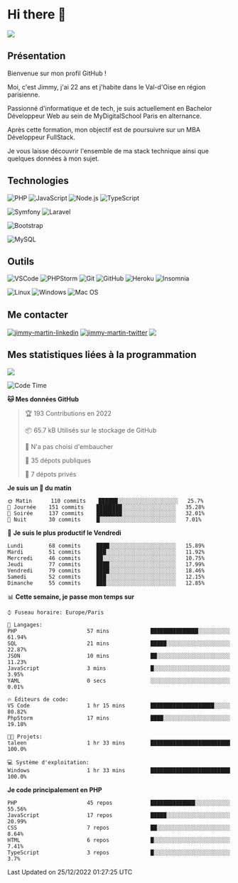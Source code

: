 # Hi there 👋

![](https://komarev.com/ghpvc/?username=jimmy-martin&color=1a1b27)

<!--
**jimmy-martin/jimmy-martin** is a ✨ _special_ ✨ repository because its `README.md` (this file) appears on your GitHub profile.

Here are some ideas to get you started:

- 🔭 I’m currently working on ...
- 🌱 I’m currently learning ...
- 👯 I’m looking to collaborate on ...
- 🤔 I’m looking for help with ...
- 💬 Ask me about ...
- 📫 How to reach me: ...
- 😄 Pronouns: ...
- ⚡ Fun fact: ...
-->

## Présentation

Bienvenue sur mon profil GitHub !

Moi, c'est Jimmy, j'ai 22 ans et j'habite dans le Val-d'Oise en région parisienne.

Passionné d'informatique et de tech, je suis actuellement en Bachelor Développeur Web au sein de MyDigitalSchool Paris en alternance.

Après cette formation, mon objectif est de poursuivre sur un MBA Développeur FullStack.

Je vous laisse découvrir l'ensemble de ma stack technique ainsi que quelques données à mon sujet.

## Technologies

<div>

![PHP](https://img.shields.io/badge/PHP-777BB4?style=for-the-badge&logo=php&logoColor=white) ![JavaScript](https://img.shields.io/badge/JavaScript-F7DF1E?style=for-the-badge&logo=javascript&logoColor=black) ![Node.js](https://img.shields.io/badge/Node.js-43853D?style=for-the-badge&logo=node.js&logoColor=white) ![TypeScript](https://img.shields.io/badge/TypeScript-007ACC?style=for-the-badge&logo=typescript&logoColor=white)

</div>
<div>

![Symfony](https://img.shields.io/badge/Symfony-092E20?style=for-the-badge&logo=symfony&logoColor=white) ![Laravel](https://img.shields.io/badge/Laravel-FF2D20?style=for-the-badge&logo=laravel&logoColor=white)

</div>
<div>

![Bootstrap](https://img.shields.io/badge/Bootstrap-563D7C?style=for-the-badge&logo=bootstrap&logoColor=white)

</div>
<div>

![MySQL](https://img.shields.io/badge/MySQL-4479A1?style=for-the-badge&logo=mysql&logoColor=white)

</div>

## Outils

![VSCode](https://img.shields.io/badge/VSCode-007ACC?style=for-the-badge&logo=visual-studio-code&logoColor=white)
![PHPStorm](http://img.shields.io/badge/-PHPStorm-181717?style=for-the-badge&logo=phpstorm&logoColor=white)
![Git](https://img.shields.io/badge/Git-E44C30?style=for-the-badge&logo=git&logoColor=white)
![GitHub](https://img.shields.io/badge/GitHub-100000?style=for-the-badge&logo=github&logoColor=white)
![Heroku](https://img.shields.io/badge/Heroku-6762a6?style=for-the-badge&logo=heroku&logoColor=white)
![Insomnia](https://img.shields.io/badge/Insomnia-5600cd?style=for-the-badge&logo=insomnia&logoColor=white)

![Linux](https://img.shields.io/badge/Linux-FCC624?style=for-the-badge&logo=linux&logoColor=white)
![Windows](https://img.shields.io/badge/Windows-0078D6?style=for-the-badge&logo=windows&logoColor=white)
![Mac OS](https://img.shields.io/badge/mac%20os-000000?style=for-the-badge&logo=apple&logoColor=white)

## Me contacter

<p>
<a href="https://www.linkedin.com/in/jimmy-martin-dev/" target="blank"><img align="center" src="https://img.shields.io/badge/-LinkedIn-0077B5?style=for-the-badge&logo=Linkedin&logoColor=white&link=https://www.linkedin.com/in/jimmy-martin-dev/" alt="jimmy-martin-linkedin"/></a>
<a href="https://twitter.com/jimmydev_" target="blank"><img align="center" src="https://img.shields.io/badge/-Twitter-1DA1F2?style=for-the-badge&logo=Twitter&logoColor=white&link=https://twitter.com/jimmydev_" alt="jimmy-martin-twitter"/></a>
 <a href="mailto:jimmy.martin952@gmail.com" target="blank"><img align="center" src="https://img.shields.io/badge/gmail-D14836?style=for-the-badge&logo=gmail&logoColor=white" /></a>
</p>

## Mes statistiques liées à la programmation

<a href="https://github-readme-stats.vercel.app/api/top-langs/?username=jimmy-martin&layout=compact">
  <img align="center" src="https://github-readme-stats.vercel.app/api/top-langs/?username=jimmy-martin&layout=compact"/>
</a>



<!--START_SECTION:waka-->
![Code Time](http://img.shields.io/badge/Code%20Time-1%2C362%20hrs%2032%20mins-blue)

**🐱 Mes données GitHub** 

> 🏆 193 Contributions en 2022
 > 
> 📦 65.7 kB Utilisés sur le stockage de GitHub 
 > 
> 🚫 N'a pas choisi d'embaucher
 > 
> 📜 35 dépots publiques 
 > 
> 🔑 7 dépots privés  
 > 
**Je suis un 🐤 du matin** 

```text
🌞 Matin      110 commits    ██████░░░░░░░░░░░░░░░░░░░   25.7% 
🌆 Journée    151 commits    ████████░░░░░░░░░░░░░░░░░   35.28% 
🌃 Soirée     137 commits    ████████░░░░░░░░░░░░░░░░░   32.01% 
🌙 Nuit       30 commits     █░░░░░░░░░░░░░░░░░░░░░░░░   7.01%

```
📅 **Je suis le plus productif le Vendredi** 

```text
Lundi        68 commits     ████░░░░░░░░░░░░░░░░░░░░░   15.89% 
Mardi        51 commits     ███░░░░░░░░░░░░░░░░░░░░░░   11.92% 
Mercredi     46 commits     ██░░░░░░░░░░░░░░░░░░░░░░░   10.75% 
Jeudi        77 commits     ████░░░░░░░░░░░░░░░░░░░░░   17.99% 
Vendredi     79 commits     ████░░░░░░░░░░░░░░░░░░░░░   18.46% 
Samedi       52 commits     ███░░░░░░░░░░░░░░░░░░░░░░   12.15% 
Dimanche     55 commits     ███░░░░░░░░░░░░░░░░░░░░░░   12.85%

```


📊 **Cette semaine, je passe mon temps sur** 

```text
⌚︎ Fuseau horaire: Europe/Paris

💬 Langages: 
PHP                      57 mins             ███████████████░░░░░░░░░░   61.94% 
SQL                      21 mins             █████░░░░░░░░░░░░░░░░░░░░   22.87% 
JSON                     10 mins             ██░░░░░░░░░░░░░░░░░░░░░░░   11.23% 
JavaScript               3 mins              █░░░░░░░░░░░░░░░░░░░░░░░░   3.95% 
YAML                     0 secs              ░░░░░░░░░░░░░░░░░░░░░░░░░   0.01%

🔥 Éditeurs de code: 
VS Code                  1 hr 15 mins        ████████████████████░░░░░   80.82% 
PhpStorm                 17 mins             ████░░░░░░░░░░░░░░░░░░░░░   19.18%

🐱‍💻 Projets: 
taleen                   1 hr 33 mins        █████████████████████████   100.0%

💻 Système d'exploitation: 
Windows                  1 hr 33 mins        █████████████████████████   100.0%

```

**Je code principalement en PHP** 

```text
PHP                      45 repos            ██████████████░░░░░░░░░░░   55.56% 
JavaScript               17 repos            █████░░░░░░░░░░░░░░░░░░░░   20.99% 
CSS                      7 repos             ██░░░░░░░░░░░░░░░░░░░░░░░   8.64% 
HTML                     6 repos             █░░░░░░░░░░░░░░░░░░░░░░░░   7.41% 
TypeScript               3 repos             █░░░░░░░░░░░░░░░░░░░░░░░░   3.7%

```



 Last Updated on 25/12/2022 01:27:25 UTC
<!--END_SECTION:waka-->


